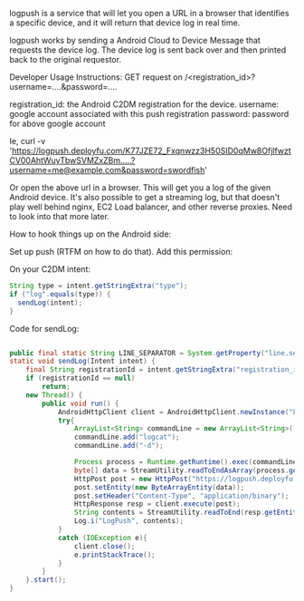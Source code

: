 logpush is a service that will let you open a URL in a browser that identifies a specific device, and it will return that device log in real time.

logpush works by sending a Android Cloud to Device Message that requests the device log. The device log is sent back over
and then printed back to the original requestor.


Developer Usage Instructions:
GET request on /<registration_id>?username=....&password=....

registration_id: the Android C2DM registration for the device.
username: google account associated with this push registration
password: password for above google account

Ie,
curl -v 'https://logpush.deployfu.com/K77JZE72_Fxqnwzz3H50SID0qMw8OfjlfwztCV00AhtWuyTbwSVMZxZBm.....?username=me@example.com&password=swordfish'

Or open the above url in a browser. This will get you a log of the given Android device.
It's also possible to get a streaming log, but that doesn't play well behind nginx, EC2 Load balancer, and other reverse proxies.
Need to look into that more later.


How to hook things up on the Android side:

Set up push (RTFM on how to do that).
Add this permission:
<uses-permission android:name="android.permission.READ_LOGS" />

On your C2DM intent:


```java
String type = intent.getStringExtra("type");
if ("log".equals(type)) {
  sendLog(intent);
}
```
  

Code for sendLog:



```java

public final static String LINE_SEPARATOR = System.getProperty("line.separator");
static void sendLog(Intent intent) {
    final String registrationId = intent.getStringExtra("registration_id");
    if (registrationId == null)
        return;
    new Thread() {
        public void run() {
            AndroidHttpClient client = AndroidHttpClient.newInstance("LogPush");
            try{
                ArrayList<String> commandLine = new ArrayList<String>();
                commandLine.add("logcat");
                commandLine.add("-d");

                Process process = Runtime.getRuntime().exec(commandLine.toArray(new String[0]));
                byte[] data = StreamUtility.readToEndAsArray(process.getInputStream());
                HttpPost post = new HttpPost("https://logpush.deployfu.com/" + registrationId);
                post.setEntity(new ByteArrayEntity(data));
                post.setHeader("Content-Type", "application/binary");
                HttpResponse resp = client.execute(post);
                String contents = StreamUtility.readToEnd(resp.getEntity().getContent());
                Log.i("LogPush", contents);
            } 
            catch (IOException e){
                client.close();
                e.printStackTrace();
            } 
        }
    }.start();
}
```


